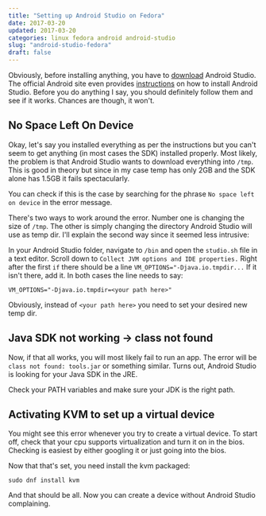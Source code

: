 ```yaml
---
title: "Setting up Android Studio on Fedora"
date: 2017-03-20
updated: 2017-03-20
categories: linux fedora android android-studio 
slug: "android-studio-fedora"
draft: false
---
```


Obviously, before installing anything, you have to [download](https://developer.android.com/studio/index.html) Android Studio. The official Android site even provides [instructions](https://developer.android.com/studio/install.html) on how to install Android Studio. Before you do anything I say, you should definitely follow them and see if it works. Chances are though, it won't.

## No Space Left On Device

Okay, let's say you installed everything as per the instructions but you can't seem to get anything (in most cases the SDK) installed properly. Most likely, the problem is that Android Studio wants to download everything into `/tmp`. This is good in theory but since in my case temp has only 2GB and the SDK alone has 1.5GB it fails spectacularly.

You can check if this is the case by searching for the phrase `No space left on device` in the error message.

There's two ways to work around the error. Number one is changing the size of `/tmp`. The other is simply changing the directory Android Studio will use as temp dir. I'll explain the second way since it seemed less intrusive:

In your Android Studio folder, navigate to `/bin` and open the `studio.sh` file in a text editor. Scroll down to `Collect JVM options and IDE properties.` Right after the first `if` there should be a line `VM_OPTIONS="-Djava.io.tmpdir...` If it isn't there, add it. In both cases the line needs to say:

	VM_OPTIONS="-Djava.io.tmpdir=<your path here>"

Obviously, instead of `<your path here>` you need to set your desired new temp dir.

## Java SDK not working -> class not found

Now, if that all works, you will most likely fail to run an app. The error will be `class not found: tools.jar` or something similar. Turns out, Android Studio is looking for your Java SDK in the JRE.

Check your PATH variables and make sure your JDK is the right path.


## Activating KVM to set up a virtual device
You might see this error whenever you try to create a virtual device. To start off, check that your cpu supports virtualization and turn it on in the bios. Checking is easiest by either googling it or just going into the bios.

Now that that's set, you need install the kvm packaged:

	sudo dnf install kvm

And that should be all. Now you can create a device without Android Studio complaining.

